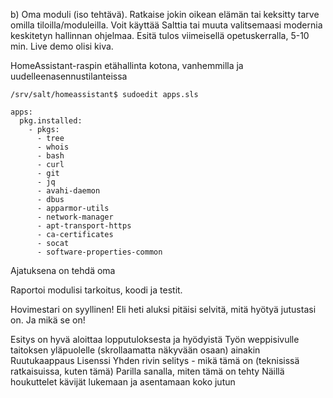 b) Oma moduli (iso tehtävä). Ratkaise jokin oikean elämän tai keksitty tarve omilla tiloilla/moduleilla. Voit käyttää Salttia tai muuta valitsemaasi
modernia keskitetyn hallinnan ohjelmaa. Esitä tulos viimeisellä opetuskerralla, 5-10 min. Live demo olisi kiva.

HomeAssistant-raspin etähallinta kotona, vanhemmilla ja uudelleenasennustilanteissa

```
/srv/salt/homeassistant$ sudoedit apps.sls

apps:
  pkg.installed:
    - pkgs:
      - tree
      - whois
      - bash 
      - curl
      - git 
      - jq 
      - avahi-daemon
      - dbus
      - apparmor-utils
      - network-manager
      - apt-transport-https
      - ca-certificates
      - socat
      - software-properties-common
```

Ajatuksena on tehdä oma 




Raportoi modulisi tarkoitus, koodi ja testit.

Hovimestari on syyllinen! Eli heti aluksi pitäisi selvitä, mitä hyötyä jutustasi on. Ja mikä se on!

Esitys on hyvä aloittaa lopputuloksesta ja hyödyistä
Työn weppisivulle taitoksen yläpuolelle (skrollaamatta näkyvään osaan) ainakin
Ruutukaappaus
Lisenssi
Yhden rivin selitys - mikä tämä on
(teknisissä ratkaisuissa, kuten tämä) Parilla sanalla, miten tämä on tehty
Näillä houkuttelet kävijät lukemaan ja asentamaan koko jutun
